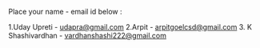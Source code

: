 Place your name - email id below :


1.Uday Upreti - udapra@gmail.com
2.Arpit - arpitgoelcsd@gmail.com
3. K Shashivardhan  - vardhanshashi222@gmail.com
 